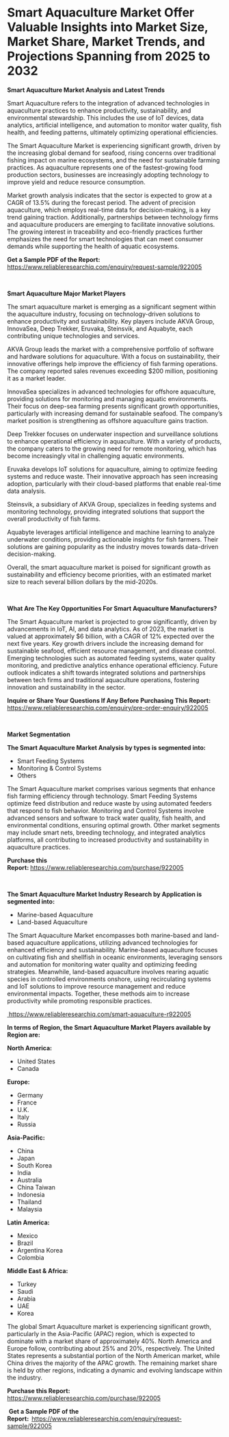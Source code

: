 <p><h1>Smart Aquaculture Market Offer Valuable Insights into Market Size, Market Share, Market Trends, and Projections Spanning from 2025 to 2032</h1></p><p><strong>Smart Aquaculture Market Analysis and Latest Trends</strong></p>
<p><p>Smart Aquaculture refers to the integration of advanced technologies in aquaculture practices to enhance productivity, sustainability, and environmental stewardship. This includes the use of IoT devices, data analytics, artificial intelligence, and automation to monitor water quality, fish health, and feeding patterns, ultimately optimizing operational efficiencies.</p><p>The Smart Aquaculture Market is experiencing significant growth, driven by the increasing global demand for seafood, rising concerns over traditional fishing impact on marine ecosystems, and the need for sustainable farming practices. As aquaculture represents one of the fastest-growing food production sectors, businesses are increasingly adopting technology to improve yield and reduce resource consumption. </p><p>Market growth analysis indicates that the sector is expected to grow at a CAGR of 13.5% during the forecast period. The advent of precision aquaculture, which employs real-time data for decision-making, is a key trend gaining traction. Additionally, partnerships between technology firms and aquaculture producers are emerging to facilitate innovative solutions. The growing interest in traceability and eco-friendly practices further emphasizes the need for smart technologies that can meet consumer demands while supporting the health of aquatic ecosystems.</p></p>
<p><strong>Get a Sample PDF of the Report:&nbsp;</strong> <a href="https://www.reliableresearchiq.com/enquiry/request-sample/922005?utm_campaign=3199&utm_medium=2&utm_source=Github&utm_content=ia&utm_term=18042025&utm_id=smart-aquaculture">https://www.reliableresearchiq.com/enquiry/request-sample/922005</a></p>
<p>&nbsp;</p>
<p><strong>Smart Aquaculture Major Market Players</strong></p>
<p><p>The smart aquaculture market is emerging as a significant segment within the aquaculture industry, focusing on technology-driven solutions to enhance productivity and sustainability. Key players include AKVA Group, InnovaSea, Deep Trekker, Eruvaka, Steinsvik, and Aquabyte, each contributing unique technologies and services.</p><p>AKVA Group leads the market with a comprehensive portfolio of software and hardware solutions for aquaculture. With a focus on sustainability, their innovative offerings help improve the efficiency of fish farming operations. The company reported sales revenues exceeding $200 million, positioning it as a market leader.</p><p>InnovaSea specializes in advanced technologies for offshore aquaculture, providing solutions for monitoring and managing aquatic environments. Their focus on deep-sea farming presents significant growth opportunities, particularly with increasing demand for sustainable seafood. The company’s market position is strengthening as offshore aquaculture gains traction.</p><p>Deep Trekker focuses on underwater inspection and surveillance solutions to enhance operational efficiency in aquaculture. With a variety of products, the company caters to the growing need for remote monitoring, which has become increasingly vital in challenging aquatic environments.</p><p>Eruvaka develops IoT solutions for aquaculture, aiming to optimize feeding systems and reduce waste. Their innovative approach has seen increasing adoption, particularly with their cloud-based platforms that enable real-time data analysis. </p><p>Steinsvik, a subsidiary of AKVA Group, specializes in feeding systems and monitoring technology, providing integrated solutions that support the overall productivity of fish farms. </p><p>Aquabyte leverages artificial intelligence and machine learning to analyze underwater conditions, providing actionable insights for fish farmers. Their solutions are gaining popularity as the industry moves towards data-driven decision-making.</p><p>Overall, the smart aquaculture market is poised for significant growth as sustainability and efficiency become priorities, with an estimated market size to reach several billion dollars by the mid-2020s.</p></p>
<p>&nbsp;</p>
<p><strong>What Are The Key Opportunities For Smart Aquaculture Manufacturers?</strong></p>
<p><p>The Smart Aquaculture market is projected to grow significantly, driven by advancements in IoT, AI, and data analytics. As of 2023, the market is valued at approximately $6 billion, with a CAGR of 12% expected over the next five years. Key growth drivers include the increasing demand for sustainable seafood, efficient resource management, and disease control. Emerging technologies such as automated feeding systems, water quality monitoring, and predictive analytics enhance operational efficiency. Future outlook indicates a shift towards integrated solutions and partnerships between tech firms and traditional aquaculture operations, fostering innovation and sustainability in the sector.</p></p>
<p><strong>Inquire or Share Your Questions If Any Before Purchasing This Report:</strong> <a href="https://www.reliableresearchiq.com/enquiry/pre-order-enquiry/922005?utm_campaign=3199&utm_medium=2&utm_source=Github&utm_content=ia&utm_term=18042025&utm_id=smart-aquaculture">https://www.reliableresearchiq.com/enquiry/pre-order-enquiry/922005</a></p>
<p>&nbsp;</p>
<p><strong>Market Segmentation</strong></p>
<p><strong>The Smart Aquaculture Market Analysis by types is segmented into:</strong></p>
<p><ul><li>Smart Feeding Systems</li><li>Monitoring & Control Systems</li><li>Others</li></ul></p>
<p><p>The Smart Aquaculture market comprises various segments that enhance fish farming efficiency through technology. Smart Feeding Systems optimize feed distribution and reduce waste by using automated feeders that respond to fish behavior. Monitoring and Control Systems involve advanced sensors and software to track water quality, fish health, and environmental conditions, ensuring optimal growth. Other market segments may include smart nets, breeding technology, and integrated analytics platforms, all contributing to increased productivity and sustainability in aquaculture practices.</p></p>
<p><strong>Purchase this Report:&nbsp;</strong><a href="https://www.reliableresearchiq.com/purchase/922005?utm_campaign=3199&utm_medium=2&utm_source=Github&utm_content=ia&utm_term=18042025&utm_id=smart-aquaculture">https://www.reliableresearchiq.com/purchase/922005</a></p>
<p>&nbsp;</p>
<p><strong>The Smart Aquaculture Market Industry Research by Application is segmented into:</strong></p>
<p><ul><li>Marine-based Aquaculture</li><li>Land-based Aquaculture</li></ul></p>
<p><p>The Smart Aquaculture Market encompasses both marine-based and land-based aquaculture applications, utilizing advanced technologies for enhanced efficiency and sustainability. Marine-based aquaculture focuses on cultivating fish and shellfish in oceanic environments, leveraging sensors and automation for monitoring water quality and optimizing feeding strategies. Meanwhile, land-based aquaculture involves rearing aquatic species in controlled environments onshore, using recirculating systems and IoT solutions to improve resource management and reduce environmental impacts. Together, these methods aim to increase productivity while promoting responsible practices.</p></p>
<p><a href="https://www.reliableresearchiq.com/smart-aquaculture-r922005?utm_campaign=3199&utm_medium=2&utm_source=Github&utm_content=ia&utm_term=18042025&utm_id=smart-aquaculture">&nbsp;https://www.reliableresearchiq.com/smart-aquaculture-r922005</a></p>
<p><strong>In terms of Region, the Smart Aquaculture Market Players available by Region are:</strong></p>
<p>
    <p> <strong> North America: </strong>
        <ul>
            <li>United States</li>
            <li>Canada</li>
        </ul>
        </p> 
    <p> <strong> Europe: </strong>
        <ul>
            <li>Germany</li>
            <li>France</li>
            <li>U.K.</li>
            <li>Italy</li>
            <li>Russia</li>
        </ul>
        </p> 
    <p> <strong> Asia-Pacific: </strong>
        <ul>
            <li>China</li>
            <li>Japan</li>
            <li>South Korea</li>
            <li>India</li>
            <li>Australia</li>
            <li>China Taiwan</li>
            <li>Indonesia</li>
            <li>Thailand</li>
            <li>Malaysia</li>
        </ul>
        </p> 
    <p> <strong> Latin America: </strong>
        <ul>
            <li>Mexico</li>
            <li>Brazil</li>
            <li>Argentina Korea</li>
            <li>Colombia</li>
        </ul>
        </p> 
    <p> <strong> Middle East & Africa: </strong>
        <ul>
            <li>Turkey</li>
            <li>Saudi</li>
            <li>Arabia</li>
            <li>UAE</li>
            <li>Korea</li>
        </ul>
    </p>
    </p>
<p><p>The global Smart Aquaculture market is experiencing significant growth, particularly in the Asia-Pacific (APAC) region, which is expected to dominate with a market share of approximately 40%. North America and Europe follow, contributing about 25% and 20%, respectively. The United States represents a substantial portion of the North American market, while China drives the majority of the APAC growth. The remaining market share is held by other regions, indicating a dynamic and evolving landscape within the industry.</p></p>
<p><strong>Purchase this Report: </strong><a href="https://www.reliableresearchiq.com/purchase/922005?utm_campaign=3199&utm_medium=2&utm_source=Github&utm_content=ia&utm_term=18042025&utm_id=smart-aquaculture">https://www.reliableresearchiq.com/purchase/922005</a></p>
<p>&nbsp;<strong>Get a Sample PDF of the Report:&nbsp;&nbsp;</strong><a href="https://www.reliableresearchiq.com/enquiry/request-sample/922005?utm_campaign=3199&utm_medium=2&utm_source=Github&utm_content=ia&utm_term=18042025&utm_id=smart-aquaculture">https://www.reliableresearchiq.com/enquiry/request-sample/922005</a></p>
<p><strong></strong></p>
<p><p></p><p></p><p></p></p>